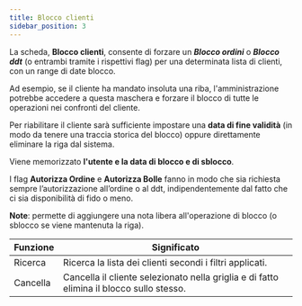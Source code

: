 ```yaml
---
title: Blocco clienti
sidebar_position: 3
---
```


La scheda, **Blocco clienti**, consente di forzare un ***Blocco ordini*** o ***Blocco ddt*** (o entrambi tramite i rispettivi flag) per una determinata lista di clienti, con un range di date blocco. 

Ad esempio, se il cliente ha mandato insoluta una riba, l'amministrazione potrebbe accedere a questa maschera e forzare il blocco di tutte le operazioni nei confronti del cliente. 

Per riabilitare il cliente sarà sufficiente impostare una **data di fine validità** (in modo da tenere una traccia storica del blocco) oppure direttamente eliminare la riga dal sistema. 

Viene memorizzato **l'utente e la data di blocco e di sblocco**.

I flag **Autorizza Ordine** e **Autorizza Bolle** fanno in modo che sia richiesta sempre l’autorizzazione all’ordine o al ddt, indipendentemente dal fatto che ci sia disponibilità di fido o meno.

**Note**: permette di aggiungere una nota libera all'operazione di blocco (o sblocco se viene mantenuta la riga).

| Funzione | Significato |
| --- | --- |
| Ricerca | Ricerca la lista dei clienti secondi i filtri applicati. |
| Cancella | Cancella il cliente selezionato nella griglia e di fatto elimina il blocco sullo stesso. |






